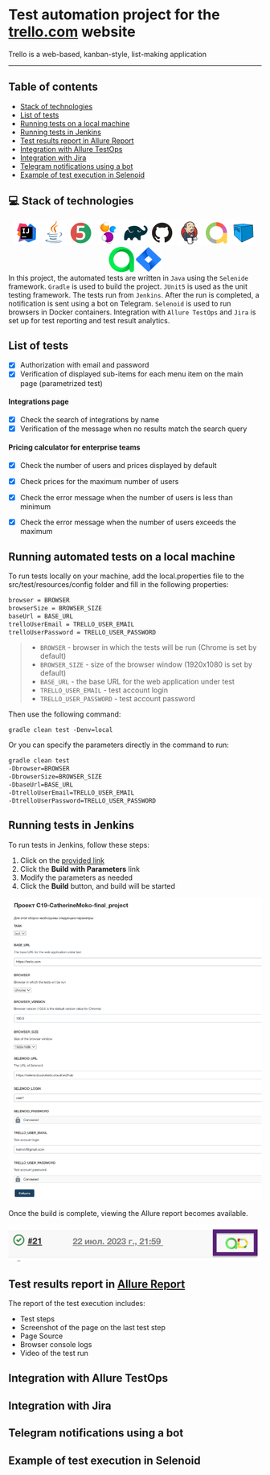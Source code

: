 # Test automation project for the [trello.com](https://trello.com) website
Trello is a web-based, kanban-style, list-making application
___
## Table of contents

- [Stack of technologies](#computer-stack-of-technologies)
- [List of tests](#list-of-tests)
- [Running tests on a local machine](#running-automated-tests-on-a-local-machine)
- [Running tests in Jenkins](#running-tests-in-jenkins)
- [Test results report in Allure Report](#test-results-report-in-allure-report)
- [Integration with Allure TestOps](#integration-with-allure-testops)
- [Integration with Jira](#integration-with-jira)
- [Telegram notifications using a bot](#telegram-notifications-using-a-bot)
- [Example of test execution in Selenoid](#example-of-test-execution-in-selenoid)


## :computer: Stack of technologies
<div style="text-align: center;">
<a href="https://jetbrains.com/idea/"><img src="media/logo/IntelliJ_IDEA.svg" width="50" height="50"  alt="IntelliJ IDEA"/></a>
<a href="https://java.com/"><img src="media/logo/Java.svg" width="50" height="50"  alt="Java"/></a>
<a href="https://junit.org/junit5/"><img src="media/logo/JUnit5.svg" width="50" height="50"  alt="JUnit 5"/></a>
<a href="https://selenide.org/"><img src="media/logo/Selenide.svg" width="50" height="50"  alt="Selenide"/></a>
<a href="https://gradle.org/"><img src="media/logo/Gradle.svg" width="50" height="50"  alt="Gradle"/></a>
<a href="https://github.com/"><img src="media/logo/GitHub.svg" width="50" height="50"  alt="Github"/></a>
<a href="https://jenkins.io/"><img src="media/logo/Jenkins.svg" width="50" height="50"  alt="Jenkins"/></a>
<a href="https://github.com/allure-framework/allure2"><img src="media/logo/Allure_Report.svg" width="50" height="50"  alt="Allure Report"/></a>
<a href="https://aerokube.com/selenoid/"><img src="media/logo/Selenoid.svg" width="50" height="50"  alt="Selenoid"/></a>
<a href="https://qameta.io/"><img src="media/logo/AllureTestOps.svg" width="50" height="50"  alt="Allure Testops"/></a>  
<a href="https://www.atlassian.com/software/jira"><img src="media/logo/Jira.svg" width="50" height="50"  alt="Jira"/></a>  
</div>
In this project, the automated tests are written in <code>Java</code> using the <code>Selenide</code> framework. <code>Gradle</code> is used to build the project. <code>JUnit5</code> is used as the unit testing framework. The tests run from <code>Jenkins</code>. After the run is completed, a notification is sent using a bot on Telegram. <code>Selenoid</code> is used to run browsers in Docker containers. Integration with <code>Allure TestOps</code> and <code>Jira</code> is set up for test reporting and test result analytics.

## List of tests
- [x] Authorization with email and password
- [x] Verification of displayed sub-items for each menu item on the main page (parametrized test)
#### Integrations page
- [x] Check the search of integrations by name
- [x] Verification of the message when no results match the search query
#### Pricing calculator for enterprise teams
- [x] Check the number of users and prices displayed by default
- [x] Check prices for the maximum number of users
- [x] Check the error message when the number of users is less than minimum
- [x] Check the error message when the number of users exceeds the maximum


## Running automated tests on a local machine
To run tests locally on your machine, add the local.properties file to the src/test/resources/config folder and fill in the following properties:

```properties
browser = BROWSER
browserSize = BROWSER_SIZE
baseUrl = BASE_URL
trelloUserEmail = TRELLO_USER_EMAIL
trelloUserPassword = TRELLO_USER_PASSWORD
```
>- <code>BROWSER</code> - browser in which the tests will be run (Chrome is set by default)
>- <code>BROWSER_SIZE</code> - size of the browser window (1920x1080 is set by default)
>- <code>BASE_URL</code> - the base URL for the web application under test
>- <code>TRELLO_USER_EMAIL</code> - test account login
>- <code>TRELLO_USER_PASSWORD</code> - test account password

Then use the following command:
```
gradle clean test -Denv=local
```
Or you can specify the parameters directly in the command to run:
```
gradle clean test 
-Dbrowser=BROWSER 
-DbrowserSize=BROWSER_SIZE
-DbaseUrl=BASE_URL
-DtrelloUserEmail=TRELLO_USER_EMAIL
-DtrelloUserPassword=TRELLO_USER_PASSWORD
```
## Running tests in Jenkins
To run tests in Jenkins, follow these steps:
1. Click on the [provided link](https://jenkins.autotests.cloud/job/C19-CatherineMoko-final_project/)
2. Click the **Build with Parameters** link
3. Modify the parameters as needed
4. Click the **Build** button, and build will be started

<div style="text-align: center;">
  <img src="media/screens/jenkins_1.png" alt="Jenkins">
</div>

Once the build is complete, viewing the Allure report becomes available.
<div style="text-align: left;">
  <img src="media/screens/jenkins_2.png" alt="Jenkins">
</div>

## Test results report in [Allure Report](https://jenkins.autotests.cloud/job/C19-CatherineMoko-final_project/allure/)
The report of the test execution includes:
 - Test steps
 - Screenshot of the page on the last test step
 - Page Source
 - Browser console logs
 - Video of the test run

## Integration with Allure TestOps

## Integration with Jira

## Telegram notifications using a bot

## Example of test execution in Selenoid
